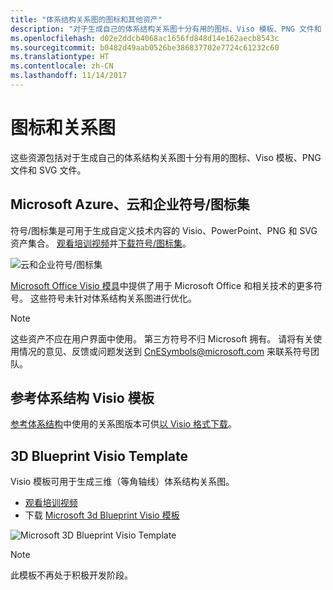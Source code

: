 ```yaml
---
title: "体系结构关系图的图标和其他资产"
description: "对于生成自己的体系结构关系图十分有用的图标、Viso 模板、PNG 文件和 SVG 文件"
ms.openlocfilehash: d02e2ddcb4068ac1656fd848d14e162aecb8543c
ms.sourcegitcommit: b0482d49aab0526be386837702e7724c61232c60
ms.translationtype: HT
ms.contentlocale: zh-CN
ms.lasthandoff: 11/14/2017
---
```

# <a name="icons-and-diagrams"></a>图标和关系图

这些资源包括对于生成自己的体系结构关系图十分有用的图标、Viso 模板、PNG 文件和 SVG 文件。

## <a name="microsoft-azure-cloud-and-enterprise-symbolicon-set"></a>Microsoft Azure、云和企业符号/图标集

符号/图标集是可用于生成自定义技术内容的 Visio、PowerPoint、PNG 和 SVG 资产集合。
[观看培训视频](http://aka.ms/CnESymbolsVideo)并[下载符号/图标集](http://aka.ms/CnESymbols)。 

![云和企业符号/图标集](./_images/CnESymbols.png)

[Microsoft Office Visio 模具](http://www.microsoft.com/en-us/download/details.aspx?id=35772)中提供了用于 Microsoft Office 和相关技术的更多符号。 这些符号未针对体系结构关系图进行优化。   

> [!NOTE]
> 这些资产不应在用户界面中使用。 第三方符号不归 Microsoft 拥有。
> 请将有关使用情况的意见、反馈或问题发送到 [CnESymbols@microsoft.com](mailto:CnESymbols@microsoft.com) 来联系符号团队。

## <a name="reference-architectures-visio-template"></a>参考体系结构 Visio 模板 

[参考体系结构](../reference-architectures/index.md)中使用的关系图版本可供[以 Visio 格式下载](https://aka.ms/arch-diagrams)。

## <a name="3d-blueprint-visio-template"></a>3D Blueprint Visio Template

Visio 模板可用于生成三维（等角轴线）体系结构关系图。

- [观看培训视频](http://aka.ms/3dBlueprintTemplateVideo) 
- 下载 [Microsoft 3d Blueprint Visio 模板](http://aka.ms/3DBlueprintTemplate)

![Microsoft 3D Blueprint Visio Template](./_images/3DBlueprintVisioTemplate.png)

> [!NOTE]
> 此模板不再处于积极开发阶段。
